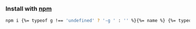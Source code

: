### Install with [npm](npmjs.org)

```bash
npm i {%= typeof g !== 'undefined' ? '-g ' : '' %}{%= name %} {%= typeof save !== 'undefined' ? '--save' : '--save-dev' %}
```